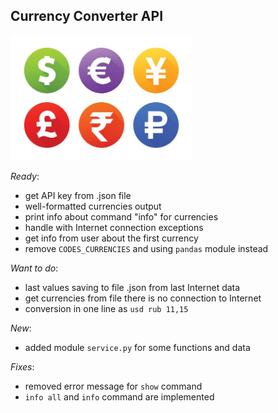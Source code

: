 ## Currency Converter API

<img src="img/currencies.jpg" style="height:200px">

*Ready*:
- get API key from .json file
- well-formatted currencies output
- print info about command "info" for currencies
- handle with Internet connection exceptions
- get info from user about the first currency
- remove `CODES_CURRENCIES` and using `pandas` module instead    

*Want to do*:
- last values saving to file .json from last Internet data
- get currencies from file there is no connection to Internet
- conversion in one line as `usd rub 11,15`

*New*:  
- added module `service.py` for some functions and data  

*Fixes*:
- removed error message for `show` command  
- `info all` and `info` command are implemented  
